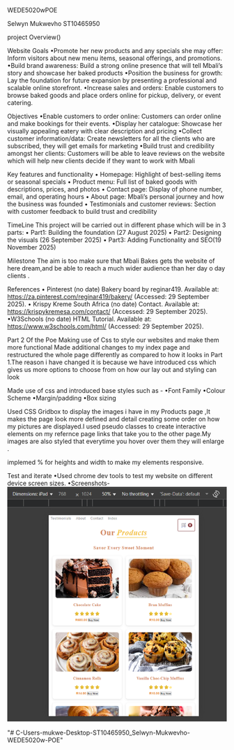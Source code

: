 WEDE5020wPOE

Selwyn Mukwevho ST10465950

project Overview()

Website Goals 
•Promote her new products and any specials she may offer: Inform visitors about new menu items, seasonal offerings, and promotions.
•Build brand awareness: Build a strong online presence that will tell Mbali’s story and showcase her baked products
•Position the business for growth: Lay the foundation for future expansion by presenting a professional and scalable online storefront.
•Increase sales and orders: Enable customers to browse baked goods and place orders online for pickup, delivery, or event catering.

Objectives
•Enable customers to order online: Customers can order online and make bookings for their events.
•Display her catalogue: Showcase her visually appealing eatery with clear description and pricing
•Collect customer information/data: Create newsletters for all the clients who are subscribed, they will get emails for marketing 
•Build trust and credibility amongst her clients: Customers will be able to leave reviews on the website which will help new clients decide if they want to work with Mbali 

Key features and functionality
•	Homepage: Highlight of best-selling items or seasonal specials
•	Product menu: Full list of baked goods with descriptions, prices, and photos
•	Contact page: Display of phone number, email, and operating hours
•	About page: Mbali’s personal journey and how the business was founded
•	Testimonials and customer reviews: Section with customer feedback to build trust and credibility

TimeLine 
This project will be carried out in different phase which will be in 3 parts:
•	Part1: Building the foundation (27 August 2025)
•	Part2: Designing the visuals (26 September 2025)
•	Part3: Adding Functionality and SEO(19 November 2025)

Milestone
The aim is too make sure that Mbali Bakes gets the website of here dream,and be able to reach a much wider audience than her day o day clients .

References
• Pinterest (no date) Bakery board by reginar419. Available at: https://za.pinterest.com/reginar419/bakery/
 (Accessed: 29 September 2025).
• Krispy Kreme South Africa (no date) Contact. Available at: https://krispykremesa.com/contact/
 (Accessed: 29 September 2025).
•W3Schools (no date) HTML Tutorial. Available at: https://www.w3schools.com/html/
 (Accessed: 29 September 2025).

Part 2 Of the Poe
Making use of Css to style our websites and make them more functional 
Made additional changes to my index page and restructured the whole page differently as compared to how it looks in Part 1.The reason i have changed it is because we have introduced css which gives us more options to choose from on how our lay out and styling can look

Made use of css and introduced base styles such as -
•Font Family
•Colour Scheme
•Margin/padding
•Box sizing

Used CSS Gridbox to display the images i have in my Products page ,It makes the page look more defined and detail creating some order on how my pictures are displayed.I used pseudo classes  to create interactive elements on my refernce page links that take you to the other page.My images are also styled that everytime you hover over them they will enlarge .

implemed % for heights and width to make my elements responsive.

Test and iterate
•Used chrome dev tools to test my website on different device screen sizes.
•Screenshots-
![image alt](https://github.com/Selwyn-Mukw/C-Users-mukwe-Desktop-ST10465950_Selwyn-Mukwevho-WEDE5020w-POE/blob/d1edf67ae409b301652081bc035412deca6b970d/Ipad%20screen.png)




"# C-Users-mukwe-Desktop-ST10465950_Selwyn-Mukwevho-WEDE5020w-POE" 
